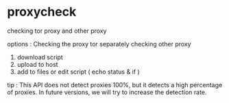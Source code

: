 # proxycheck
checking tor proxy and other proxy

options :
Checking the proxy tor separately
checking other proxy

1. download script
2. upload to host
3. add <?php include 'check.php'; ?> to files or edit script ( echo status & if )

tip :
This API does not detect proxies 100%, but it detects a high percentage of proxies.
In future versions, we will try to increase the detection rate.
